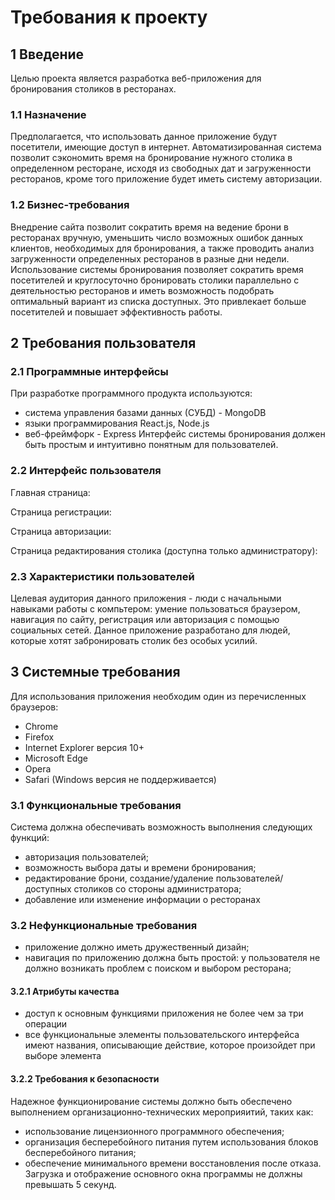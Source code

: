 # Требования к проекту
## 1 Введение
Целью проекта является разработка веб-приложения для бронирования столиков в ресторанах.
### 1.1 Назначение
Предполагается, что использовать данное приложение будут посетители, имеющие доступ в интернет. Автоматизированная система позволит сэкономить время на бронирование нужного столика в определенном ресторане, исходя из свободных дат и загруженности ресторанов, кроме того приложение будет иметь систему авторизации.
### 1.2 Бизнес-требования
Внедрение сайта позволит сократить время на ведение брони в ресторанах вручную, уменьшить число возможных ошибок данных клиентов, необходимых для бронирования, а также проводить анализ загруженности определенных ресторанов в разные дни недели. Использование системы бронирования позволяет сократить время посетителей и круглосуточно бронировать столики параллельно с деятельностью ресторанов и иметь возможность подобрать оптимальный вариант из списка доступных. Это привлекает больше посетителей и повышает эффективность работы.
## 2 Требования пользователя
### 2.1 Программные интерфейсы
При разработке программного продукта используются:
- система управления базами данных (СУБД) - MongoDB
- языки программирования React.js, Node.js
- веб-фреймфорк - Express
Интерфейс системы бронирования должен быть простым и интуитивно понятным для пользователей.
### 2.2 Интерфейс пользователя
Главная страница:

Страница регистрации:

Страница авторизации:

Страница редактирования столика (доступна только администратору):

### 2.3 Характеристики пользователей
Целевая аудитория данного приложения - люди с начальными навыками работы с компьтером: умение пользоваться браузером, навигация по сайту, регистрация или авторизация с помощью социальных сетей. Данное приложение разработано для людей, которые хотят забронировать cтолик без особых усилий.
## 3 Системные требования
Для использования приложения необходим один из перечисленных браузеров:
- Chrome
- Firefox
- Internet Explorer версия 10+
- Microsoft Edge
- Opera
- Safari (Windows версия не поддерживается)
### 3.1 Функциональные требования
Система должна обеспечивать возможность выполнения следующих функций:
- авторизация пользователей;
- возможность выбора даты и времени бронирования;
- редактирование брони, создание/удаление пользователей/доступных столиков со стороны администратора;
- добавление или изменение информации о ресторанах
### 3.2 Нефункциональные требования
- приложение должно иметь дружественный дизайн;
- навигация по приложению должна быть простой: у пользователя не должно возникать проблем с поиском и выбором ресторана;
#### 3.2.1 Атрибуты качества
- доступ к основным функциями приложения не более чем за три операции
- все функциональные элементы пользовательского интерфейса имеют названия, описывающие действие, которое произойдет при выборе элемента
#### 3.2.2 Требования к безопасности
Надежное функционирование системы должно быть обеспечено выполнением организационно-технических мероприяитий, таких как:
- использование лицензионного программного обеспечения;
- организация бесперебойного питания путем использования блоков бесперебойного питания;
- обеспечение минимального времени восстановления после отказа.
Загрузка и отображение основного окна программы не должны превышать 5 секунд.
